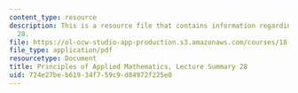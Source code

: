 ```yaml
---
content_type: resource
description: This is a resource file that contains information regarding lecture summary
  28.
file: https://ol-ocw-studio-app-production.s3.amazonaws.com/courses/18-311-principles-of-applied-mathematics-spring-2014/724e27beb61934f759c9d84972f225e0_MIT18_311S14_Lecture28.pdf
file_type: application/pdf
resourcetype: Document
title: Principles of Applied Mathematics, Lecture Summary 28
uid: 724e27be-b619-34f7-59c9-d84972f225e0
---
```

